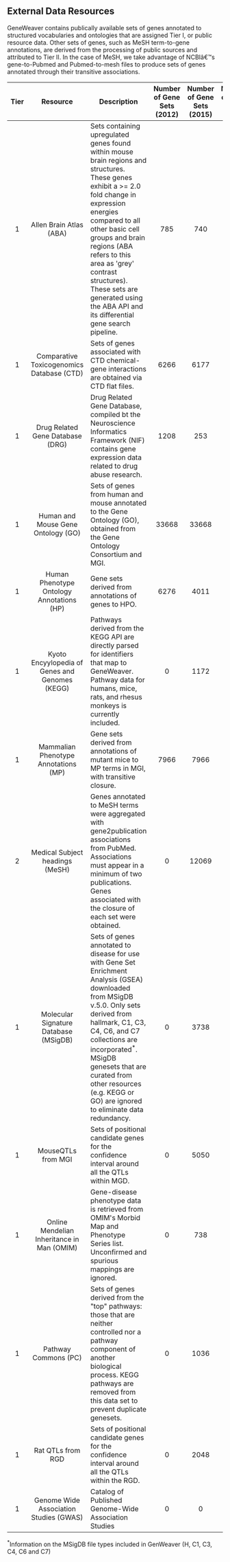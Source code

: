 External Data Resources
-----------------------

GeneWeaver contains publically available sets of genes annotated to structured vocabularies and ontologies that are assigned Tier I, or public resource data. Other sets of genes, such as MeSH term-to-gene annotations, are derived from the processing of public sources and attributed to Tier II. In the case of MeSH, we take advantage of NCBIâ€™s gene-to-Pubmed and Pubmed-to-mesh files to produce sets of genes annotated through their transitive associations.

|Tier|Resource|Description|Number of Gene Sets (2012)|Number of Gene Sets (2015)|Number of Gene Sets (2018)|
|:-----:|:-----------------:|----------------------------------------------|:------:|:------:|:------:|
|1|Allen Brain Atlas (ABA)|Sets containing upregulated genes found within mouse brain regions and structures. These genes exhibit a >= 2.0 fold change in expression energies compared to all other basic cell groups and brain regions (ABA refers to this area as 'grey' contrast structures). These sets are generated using the ABA API and its differential gene search pipeline.|785|740|785|
|1|Comparative Toxicogenomics Database (CTD)|Sets of genes associated with CTD chemical-gene interactions are obtained via CTD flat files.|6266|6177|21630|
|1|Drug Related Gene Database (DRG)|Drug Related Gene Database, compiled bt the Neuroscience Informatics Framework (NIF) contains gene expression data related to drug abuse research.|1208|253|238|
|1|Human and Mouse Gene Ontology (GO)|Sets of genes from human and mouse annotated to the Gene Ontology (GO), obtained from the Gene Ontology Consortium  and MGI.|33668|33668|85573|
|1|Human Phenotype Ontology Annotations (HP)|Gene sets derived from annotations of genes to HPO.|6276|4011|6276|
|1|Kyoto Encyylopedia of Genes and Genomes (KEGG)|Pathways derived from the KEGG API are directly parsed for identifiers that map to GeneWeaver. Pathway data for humans, mice, rats, and rhesus monkeys is currently included.|0|1172|1339|
|1|Mammalian Phenotype Annotations (MP)|Gene sets derived from annotations of mutant mice to MP terms in MGI, with transitive closure.|7966|7966|7931|
|2|Medical Subject headings (MeSH)|Genes annotated to MeSH terms were aggregated with gene2publication associations from PubMed. Associations must appear in a minimum of two publications. Genes associated with the closure of each set were obtained.|0|12069|12069|
|1|Molecular Signature Database (MSigDB)|Sets of genes annotated to disease for use with Gene Set Enrichment Analysis (GSEA) downloaded from MSigDB v.5.0. Only sets derived from hallmark, C1, C3, C4, C6, and C7 collections are incorporated<sup>*</sup>. MSigDB genesets that are curated from other resources (e.g. KEGG or GO) are ignored to eliminate data redundancy.|0|3738|3738|
|1|MouseQTLs from MGI|Sets of positional candidate genes for the confidence interval around all the QTLs within MGD.|0|5050|3405|
|1|Online Mendelian Inheritance in Man (OMIM)|Gene-disease phenotype data is retrieved from OMIM's Morbid Map and Phenotype Series list. Unconfirmed and spurious mappings are ignored.|0|738|738|
|1|Pathway Commons (PC)|Sets of genes derived from the "top" pathways: those that are neither controlled nor a pathway component of another biological process. KEGG pathways are removed from this data set to prevent duplicate genesets.|0|1036|1149|
|1|Rat QTLs from RGD|Sets of positional candidate genes for the confidence interval around all the QTLs within the RGD.|0|2048|2064|
|1|Genome Wide Association Studies (GWAS)|Catalog of Published Genome-Wide Association Studies|0|0|3389|

<sup>*</sup>Information on the MSigDB file types included in GenWeaver (H, C1, C3, C4, C6 and C7)
